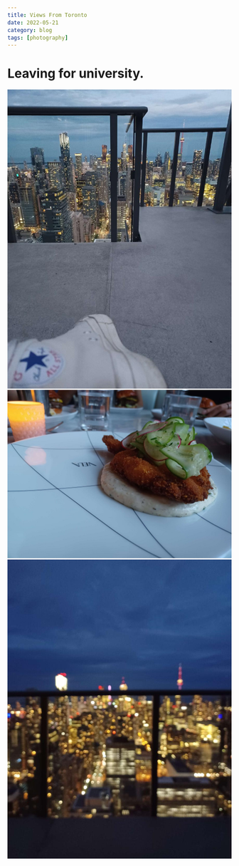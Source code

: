 ```yaml
---
title: Views From Toronto
date: 2022-05-21
category: blog
tags: [photography]
---
```


# Leaving for university. 
![Picture](/assets/blog-images/cityshoe.jpg)
![Picture](/assets/blog-images/food1.jpg)
![Picture](/assets/blog-images/blurrycity.jpg)